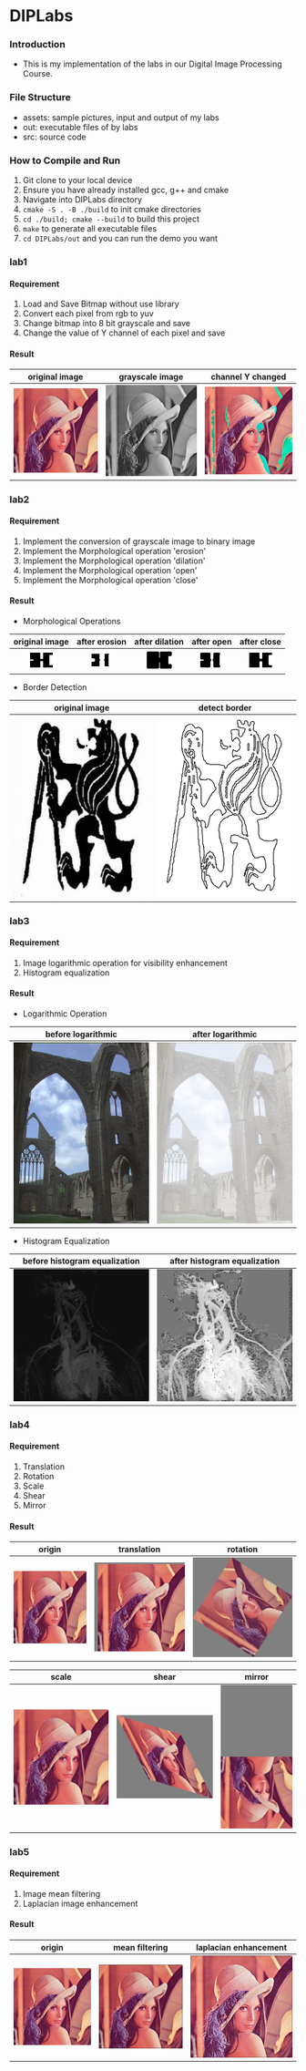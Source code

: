 # DIPLabs

### Introduction

* This is my implementation of the labs in our Digital Image Processing Course.

### File Structure

* assets: sample pictures, input and output of my labs
* out: executable files of by labs
* src: source code

### How to Compile and Run

1. Git clone to your local device
2. Ensure you have already installed gcc, g++ and cmake
3. Navigate into DIPLabs directory
4. `cmake -S . -B ./build` to init cmake directories
5. `cd ./build; cmake --build` to build this project
6. `make` to generate all executable files
7. `cd DIPLabs/out` and you can run the demo you want

### lab1

#### Requirement

1. Load and Save Bitmap without use library
2. Convert each pixel from rgb to yuv
3. Change bitmap into 8 bit grayscale and save
4. Change the value of Y channel of each pixel and save

#### Result

|             original image              |                grayscale image                |                 channel Y changed                 |
|:---------------------------------------:|:---------------------------------------------:|:-------------------------------------------------:|
| ![image-1-1](./assets/lab1/in/lena.bmp) | ![image-1-2](./assets/lab1/out/lena_gray.bmp) | ![image-1-3](./assets/lab1/out/lena_convertY.bmp) |

### lab2

#### Requirement

1. Implement the conversion of grayscale image to binary image
2. Implement the Morphological operation 'erosion'
3. Implement the Morphological operation 'dilation'
4. Implement the Morphological operation 'open'
5. Implement the Morphological operation 'close'

#### Result

* Morphological Operations

|              original image               |                   after erosion                   |                   after dilation                   |                   after open                   |                   after close                   |
|:-----------------------------------------:|:-------------------------------------------------:|:--------------------------------------------------:|:----------------------------------------------:|:-----------------------------------------------:|
| ![image-2-1](./assets/lab2/in/origin.bmp) | ![image-2-2](./assets/lab2/out/after_erosion.bmp) | ![image-2-3](./assets/lab2/out/after_dilation.bmp) | ![image-2-4](./assets/lab2/out/after_open.bmp) | ![image-2-5](./assets/lab2/out/after_close.bmp) |

* Border Detection

|               original image               |                   detect border                    |
|:------------------------------------------:|:--------------------------------------------------:|
| ![image-2-6](./assets/lab2/in/soldier.bmp) | ![image-2-7](./assets/lab2/out/soldier_border.bmp) |

### lab3

#### Requirement

1. Image logarithmic operation for visibility enhancement
2. Histogram equalization

#### Result

* Logarithmic Operation

|                  before logarithmic                   |                   after logarithmic                   |
|:-----------------------------------------------------:|:-----------------------------------------------------:|
| ![image-3-1](./assets/lab3/in/before_logarithmic.bmp) | ![image-3-2](./assets/lab3/out/after_logarithmic.bmp) |


* Histogram Equalization

|          before histogram equalization           |           after histogram equalization           |
|:------------------------------------------------:|:------------------------------------------------:|
| ![image-3-3](./assets/lab3/in/before_histeq.bmp) | ![image-3-4](./assets/lab3/out/after_histeq.bmp) |


### lab4

#### Requirement

1. Translation
2. Rotation
3. Scale
4. Shear
5. Mirror

#### Result

|                 origin                  |                   translation                   |                   rotation                   |
|:---------------------------------------:|:-----------------------------------------------:|:--------------------------------------------:|
| ![image-4-1](./assets/lab4/in/lena.bmp) | ![image-4-2](./assets/lab4/out/translation.bmp) | ![image-4-2](./assets/lab4/out/rotation.bmp) |


|                   scale                   |                   shear                   |                     mirror                      |
|:-----------------------------------------:|:-----------------------------------------:|:-----------------------------------------------:|
| ![image-4-4](./assets/lab4/out/scale.bmp) | ![image-4-5](./assets/lab4/out/shear.bmp) | ![image-4-6](./assets/lab4/out/mirror_by_x.bmp) |

### lab5

#### Requirement

1. Image mean filtering
2. Laplacian image enhancement

#### Result

|                 origin                  |                   mean filtering                   |                 laplacian enhancement                 |
|:---------------------------------------:|:--------------------------------------------------:|:-----------------------------------------------------:|
| ![image-5-1](./assets/lab5/in/lena.bmp) | ![image-5-2](./assets/lab5/out/mean_filtering.bmp) | ![image-5-2](./assets/lab5/out/laplacian_enhance.bmp) |
